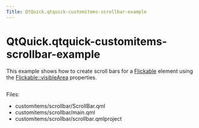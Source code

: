 ```yaml
---
Title: QtQuick.qtquick-customitems-scrollbar-example
---
```


# QtQuick.qtquick-customitems-scrollbar-example

<span class="subtitle"></span>
<!-- $$$customitems/scrollbar-description -->
<p>This example shows how to create scroll bars for a <a href="QtQuick.qtquick-touchinteraction-example.md#flickable">Flickable</a> element using the <a href="QtQuick.Flickable.md#visibleArea.xPosition-prop">Flickable::visibleArea</a> properties.</p>
<p class="centerAlign"><img src="../../../../media/qml-scrollbar-example.png" alt="" /></p><p>Files:</p>
<ul>
<li>customitems/scrollbar/ScrollBar.qml</li>
<li>customitems/scrollbar/main.qml</li>
<li>customitems/scrollbar/scrollbar.qmlproject</li>
</ul>
<!-- @@@customitems/scrollbar -->
